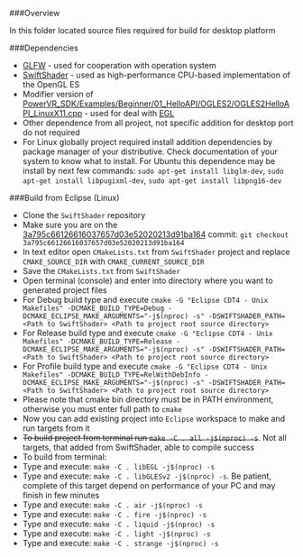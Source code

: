 ###Overview

In this folder located source files required for build for desktop platform

###Dependencies
* [GLFW](https://github.com/glfw/glfw/releases) - used for cooperation with operation system
* [SwiftShader](https://swiftshader.googlesource.com/SwiftShader) - used as high-performance CPU-based implementation of the OpenGL ES
* Modifier version of [PowerVR_SDK/Examples/Beginner/01_HelloAPI/OGLES2/OGLES2HelloAPI_LinuxX11.cpp](https://swiftshader.googlesource.com/SwiftShader/+/3a795c66126616037657d03e52020213d91ba164/third_party/PowerVR_SDK/Examples/Beginner/01_HelloAPI/OGLES2/OGLES2HelloAPI_LinuxX11.cpp) - used for deal with [EGL](https://www.khronos.org/egl)
* Other dependence from all project, not specific addition for desktop port do not required
* For Linux globally project required install addition dependencies by package manager of your distributive. Check documentation of your system to know what to install. For Ubuntu this dependence may be install by next few commands: ```sudo apt-get install libglm-dev```, ```sudo apt-get install libpugixml-dev```, ```sudo apt-get install libpng16-dev```

###Build from Eclipse (Linux)
* Clone the ```SwiftShader``` repository
* Make sure you are on the [3a795c66126616037657d03e52020213d91ba164](https://swiftshader.googlesource.com/SwiftShader/+/3a795c66126616037657d03e52020213d91ba164) commit: ```git checkout 3a795c66126616037657d03e52020213d91ba164```
* In text editor open ```CMakeLists.txt``` from ```SwiftShader``` project and replace ```CMAKE_SOURCE_DIR``` with ```CMAKE_CURRENT_SOURCE_DIR```
* Save the ```CMakeLists.txt``` from ```SwiftShader```
* Open terminal (console) and enter into directory where you want to generated project files
* For Debug build type and execute ```cmake -G "Eclipse CDT4 - Unix Makefiles" -DCMAKE_BUILD_TYPE=Debug -DCMAKE_ECLIPSE_MAKE_ARGUMENTS="-j$(nproc) -s" -DSWIFTSHADER_PATH=<Path to SwiftShader> <Path to project root source directory>```
* For Release build type and execute ```cmake -G "Eclipse CDT4 - Unix Makefiles" -DCMAKE_BUILD_TYPE=Release -DCMAKE_ECLIPSE_MAKE_ARGUMENTS="-j$(nproc) -s" -DSWIFTSHADER_PATH=<Path to SwiftShader> <Path to project root source directory>```
* For Profile build type and execute ```cmake -G "Eclipse CDT4 - Unix Makefiles" -DCMAKE_BUILD_TYPE=RelWithDebInfo -DCMAKE_ECLIPSE_MAKE_ARGUMENTS="-j$(nproc) -s" -DSWIFTSHADER_PATH=<Path to SwiftShader> <Path to project root source directory>```
* Please note that cmake bin directory must be in PATH environment, otherwise you must enter full path to ```cmake```
* Now you can add existing project into ```Eclipse``` workspace to make and run targets from it
* ~~To build project from terminal run ```make -C . all -j$(nproc) -s```~~. Not all targets, that added from SwiftShader, able to compile success
* To build from terminal:
* Type and execute: ```make -C . libEGL -j$(nproc) -s```
* Type and execute: ```make -C . libGLESv2 -j$(nproc) -s```. Be patient, complete of this target depend on performance of your PC and may finish in few minutes
* Type and execute: ```make -C . air -j$(nproc) -s```
* Type and execute: ```make -C . fire -j$(nproc) -s```
* Type and execute: ```make -C . liquid -j$(nproc) -s```
* Type and execute: ```make -C . light -j$(nproc) -s```
* Type and execute: ```make -C . strange -j$(nproc) -s```
